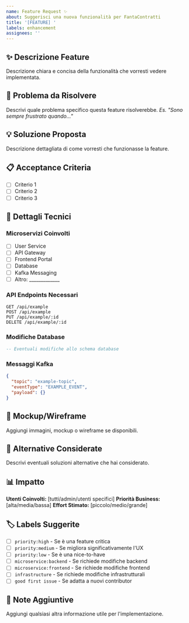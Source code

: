 ```yaml
---
name: Feature Request ✨
about: Suggerisci una nuova funzionalità per FantaContratti
title: '[FEATURE] '
labels: enhancement
assignees: ''
---
```


## ✨ Descrizione Feature
Descrizione chiara e concisa della funzionalità che vorresti vedere implementata.

## 🎯 Problema da Risolvere
Descrivi quale problema specifico questa feature risolverebbe.
*Es. "Sono sempre frustrato quando..."*

## 💡 Soluzione Proposta
Descrizione dettagliata di come vorresti che funzionasse la feature.

## 📋 Acceptance Criteria
- [ ] Criterio 1
- [ ] Criterio 2
- [ ] Criterio 3

## 🔧 Dettagli Tecnici

### Microservizi Coinvolti
- [ ] User Service
- [ ] API Gateway
- [ ] Frontend Portal
- [ ] Database
- [ ] Kafka Messaging
- [ ] Altro: _____________

### API Endpoints Necessari
```
GET /api/example
POST /api/example
PUT /api/example/:id
DELETE /api/example/:id
```

### Modifiche Database
```sql
-- Eventuali modifiche allo schema database
```

### Messaggi Kafka
```json
{
  "topic": "example-topic",
  "eventType": "EXAMPLE_EVENT",
  "payload": {}
}
```

## 🎨 Mockup/Wireframe
Aggiungi immagini, mockup o wireframe se disponibili.

## 🔄 Alternative Considerate
Descrivi eventuali soluzioni alternative che hai considerato.

## 📊 Impatto
**Utenti Coinvolti:** [tutti/admin/utenti specifici]
**Priorità Business:** [alta/media/bassa]
**Effort Stimato:** [piccolo/medio/grande]

## 🏷️ Labels Suggerite
- [ ] `priority:high` - Se è una feature critica
- [ ] `priority:medium` - Se migliora significativamente l'UX
- [ ] `priority:low` - Se è una nice-to-have
- [ ] `microservice:backend` - Se richiede modifiche backend
- [ ] `microservice:frontend` - Se richiede modifiche frontend
- [ ] `infrastructure` - Se richiede modifiche infrastrutturali
- [ ] `good first issue` - Se adatta a nuovi contributor

## 📝 Note Aggiuntive
Aggiungi qualsiasi altra informazione utile per l'implementazione.